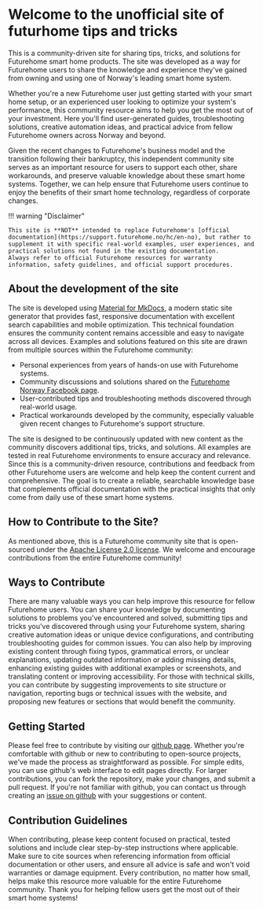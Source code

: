 # Welcome to the **unofficial** site of <br/>futurhome tips and tricks

This is a community-driven site for sharing tips, tricks, and solutions for Futurehome smart home products. The site was developed as a way for Futurehome users to share the knowledge and experience they've gained from owning and using one of Norway's leading smart home system.

Whether you're a new Futurehome user just getting started with your smart home setup, or an experienced user looking to optimize your system's performance, this community resource aims to help you get the most out of your investment. Here you'll find user-generated guides, 
troubleshooting solutions, creative automation ideas, and practical advice from fellow Futurehome owners across Norway and beyond.


Given the recent changes to Futurehome's business model and the transition following their bankruptcy, this independent community site serves as an important resource for users to support each other, share workarounds, and preserve valuable knowledge about these smart home systems. 
Together, we can help ensure that Futurehome users continue to enjoy the benefits of their smart home technology, regardless of corporate changes.

!!! warning "Disclaimer"

    This site is **NOT** intended to replace Futurehome's [official documentation](https://support.futurehome.no/hc/en-no), but rather to supplement it with specific real-world examples, user experiences, and practical solutions not found in the existing documentation. 
    Always refer to official Futurehome resources for warranty information, safety guidelines, and official support procedures.

## About the development of the site 
The site is developed using [Material for MkDocs](https://squidfunk.github.io/mkdocs-material/), a modern static site generator that provides fast, responsive documentation with excellent search capabilities and mobile optimization. This technical foundation ensures the 
community content remains accessible and easy to navigate across all devices. Examples and solutions featured on this site are drawn from multiple sources within the Futurehome community:

- Personal experiences from years of hands-on use with Futurehome systems.                                                               
- Community discussions and solutions shared on the [Futurehome Norway Facebook page](https://www.facebook.com/groups/3052998794971659). 
- User-contributed tips and troubleshooting methods discovered through real-world usage.                                                 
- Practical workarounds developed by the community, especially valuable given recent changes to Futurehome's support structure.

The site is designed to be continuously updated with new content as the community discovers additional tips, tricks, and solutions. All examples are tested in real Futurehome environments to ensure accuracy and relevance.
Since this is a community-driven resource, contributions and feedback from other Futurehome users are welcome and help keep the content current and comprehensive. The goal is to create a reliable, 
searchable knowledge base that complements official documentation with the practical insights that only come from daily use of these smart home systems.

## How to Contribute to the Site?
As mentioned above, this is a Futurehome community site that is open-sourced under the [Apache License 2.0 license](https://www.apache.org/licenses/LICENSE-2.0). We welcome and encourage contributions from the entire Futurehome community!

## Ways to Contribute
There are many valuable ways you can help improve this resource for fellow Futurehome users. You can share your knowledge by documenting solutions to problems you've encountered and solved, submitting tips and tricks you've discovered through using your Futurehome system, 
sharing creative automation ideas or unique device configurations, and contributing troubleshooting guides for common issues.
You can also help by improving existing content through fixing typos, grammatical errors, or unclear explanations, updating outdated information or adding missing details, enhancing existing guides with additional examples or screenshots, and translating content or improving accessibility.
For those with technical skills, you can contribute by suggesting improvements to site structure or navigation, reporting bugs or technical issues with the website, and proposing new features or sections that would benefit the community.

## Getting Started
Please feel free to contribute by visiting our [github page](https://github.com/mohamead/futurehome-tips-and-tricks). Whether you're comfortable with github or new to contributing to open-source projects, we've made the process as straightforward as possible. 
For simple edits, you can use github's web interface to edit pages directly. For larger contributions, you can fork the repository, make your changes, and submit a pull request. If you're not familiar with github, you can contact us through creating an [issue on github](https://github.com/mohamead/futurehome-tips-and-tricks/issues) with your suggestions or content.

## Contribution Guidelines
When contributing, please keep content focused on practical, tested solutions and include clear step-by-step instructions where applicable. Make sure to cite sources when referencing information from official documentation or other users, and ensure all advice is safe and won't void warranties or damage equipment.
Every contribution, no matter how small, helps make this resource more valuable for the entire Futurehome community. Thank you for helping fellow users get the most out of their smart home systems!